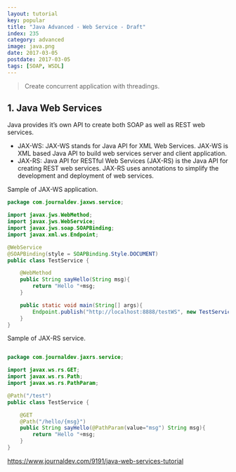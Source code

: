 ```yaml
---
layout: tutorial
key: popular
title: "Java Advanced - Web Service - Draft"
index: 235
category: advanced
image: java.png
date: 2017-03-05
postdate: 2017-03-05
tags: [SOAP, WSDL]
---
```


> Create concurrent application with threadings.

## 1. Java Web Services
Java provides it’s own API to create both SOAP as well as REST web services.

* JAX-WS: JAX-WS stands for Java API for XML Web Services. JAX-WS is XML based Java API to build web services server and client application.
* JAX-RS: Java API for RESTful Web Services (JAX-RS) is the Java API for creating REST web services. JAX-RS uses annotations to simplify the development and deployment of web services.

Sample of JAX-WS application.
```java
package com.journaldev.jaxws.service;

import javax.jws.WebMethod;
import javax.jws.WebService;
import javax.jws.soap.SOAPBinding;
import javax.xml.ws.Endpoint;

@WebService
@SOAPBinding(style = SOAPBinding.Style.DOCUMENT)
public class TestService {

	@WebMethod
	public String sayHello(String msg){
		return "Hello "+msg;
	}

	public static void main(String[] args){
		Endpoint.publish("http://localhost:8888/testWS", new TestService());
	}
}
```
Sample of JAX-RS service.
```java

package com.journaldev.jaxrs.service;

import javax.ws.rs.GET;
import javax.ws.rs.Path;
import javax.ws.rs.PathParam;

@Path("/test")
public class TestService {

	@GET
	@Path("/hello/{msg}")
	public String sayHello(@PathParam(value="msg") String msg){
		return "Hello "+msg;
	}
}
```
https://www.journaldev.com/9191/java-web-services-tutorial
